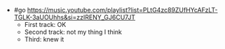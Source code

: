 - #go https://music.youtube.com/playlist?list=PLtG4zc89ZUfHYcAFzLT-TGLK-3aUOUhhs&si=zzIRENY_GJ6CU7JT
  - First track: OK
  - Second track: not my thing I think
  - Third: knew it
